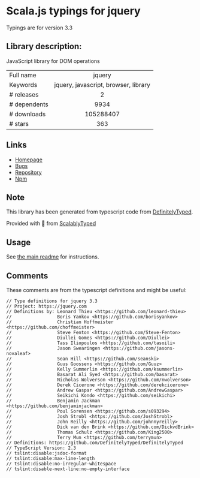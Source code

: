 
# Scala.js typings for jquery

Typings are for version 3.3

## Library description:
JavaScript library for DOM operations

|                    |                 |
| ------------------ | :-------------: |
| Full name          | jquery |
| Keywords           | jquery, javascript, browser, library |
| # releases         | 2 |
| # dependents       | 9934 |
| # downloads        | 105288407 |
| # stars            | 363 |

## Links
- [Homepage](https://jquery.com)
- [Bugs](https://github.com/jquery/jquery/issues)
- [Repository](https://github.com/jquery/jquery)
- [Npm](https://www.npmjs.com/package/jquery)
    


## Note
This library has been generated from typescript code from [DefinitelyTyped](https://definitelytyped.org).

Provided with :purple_heart: from [ScalablyTyped](https://github.com/oyvindberg/ScalablyTyped)

## Usage
See [the main readme](../../readme.md) for instructions.

## Comments

These comments are from the typescript definitions and might be useful:
```
// Type definitions for jquery 3.3
// Project: https://jquery.com
// Definitions by: Leonard Thieu <https://github.com/leonard-thieu>
//                 Boris Yankov <https://github.com/borisyankov>
//                 Christian Hoffmeister <https://github.com/choffmeister>
//                 Steve Fenton <https://github.com/Steve-Fenton>
//                 Diullei Gomes <https://github.com/Diullei>
//                 Tass Iliopoulos <https://github.com/tasoili>
//                 Jason Swearingen <https://github.com/jasons-novaleaf>
//                 Sean Hill <https://github.com/seanski>
//                 Guus Goossens <https://github.com/Guuz>
//                 Kelly Summerlin <https://github.com/ksummerlin>
//                 Basarat Ali Syed <https://github.com/basarat>
//                 Nicholas Wolverson <https://github.com/nwolverson>
//                 Derek Cicerone <https://github.com/derekcicerone>
//                 Andrew Gaspar <https://github.com/AndrewGaspar>
//                 Seikichi Kondo <https://github.com/seikichi>
//                 Benjamin Jackman <https://github.com/benjaminjackman>
//                 Poul Sorensen <https://github.com/s093294>
//                 Josh Strobl <https://github.com/JoshStrobl>
//                 John Reilly <https://github.com/johnnyreilly>
//                 Dick van den Brink <https://github.com/DickvdBrink>
//                 Thomas Schulz <https://github.com/King2500>
//                 Terry Mun <https://github.com/terrymun>
// Definitions: https://github.com/DefinitelyTyped/DefinitelyTyped
// TypeScript Version: 2.3
// tslint:disable:jsdoc-format
// tslint:disable:max-line-length
// tslint:disable:no-irregular-whitespace
// tslint:disable-next-line:no-empty-interface

```


